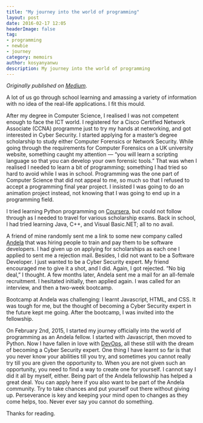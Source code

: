 ```yaml
---
title: "My journey into the world of programming"
layout: post
date: 2016-02-17 12:05
headerImage: false
tag:
- programming
- newbie
- journey
category: memoirs
author: kosyanyanwu
description: My journey into the world of programming
---
```


_Originally published on [Medium](https://medium.com/techspiration-ideas-making-it-happen/my-journey-into-the-world-of-programming-fbc01e725d8d)_.

A lot of us go through school learning and amassing a variety of information with no idea of the real-life applications. I fit this mould.

After my degree in Computer Science, I realised I was not competent enough to face the ICT world. I registered for a Cisco Certified Network Associate (CCNA) programme just to try my hands at networking, and got interested in Cyber Security. I started applying for a master’s degree scholarship to study either Computer Forensics or Network Security. While going through the requirements for Computer Forensics on a UK university website, something caught my attention — “you will learn a scripting language so that you can develop your own forensic tools.” That was when I realised I needed to learn a bit of programming; something I had tried so hard to avoid while I was in school. Programming was the one part of Computer Science that did not appeal to me, so much so that I refused to accept a programming final year project. I insisted I was going to do an animation project instead, not knowing that I was going to end up in a programming field.

I tried learning Python programming on [Coursera](https://www.coursera.org/), but could not follow through as I needed to travel for various scholarship exams. Back in school, I had tried learning Java, C++, and Visual Basic.NET; all to no avail.

A friend of mine randomly sent me a link to some new company called [Andela](https://andela.com/) that was hiring people to train and pay them to be software developers. I had given up on applying for scholarships as each one I applied to sent me a rejection mail. Besides, I did not want to be a Software Developer. I just wanted to be a Cyber Security expert. My friend encouraged me to give it a shot, and I did. Again, I got rejected. “No big deal,” I thought. A few months later, Andela sent me a mail for an all-female recruitment. I hesitated initially, then applied again. I was called for an interview, and then a two-week bootcamp.

Bootcamp at Andela was challenging: I learnt Javascript, HTML, and CSS. It was tough for me, but the thought of becoming a Cyber Security expert in the future kept me going. After the bootcamp, I was invited into the fellowship.

On February 2nd, 2015, I started my journey officially into the world of programming as an Andela fellow. I started with Javascript, then moved to Python. Now I have fallen in love with [DevOps](https://en.wikipedia.org/wiki/DevOps), all these still with the dream of becoming a Cyber Security expert.
One thing I have learnt so far is that you never know your abilities till you try, and sometimes you cannot really try till you are given the opportunity to. When you are not given such an opportunity, you need to find a way to create one for yourself. I cannot say I did it all by myself, either. Being part of the Andela fellowship has helped a great deal. You can apply here if you also want to be part of the Andela community. Try to take chances and put yourself out there without giving up. Perseverance is key and keeping your mind open to changes as they come helps, too. Never ever say you cannot do something.

Thanks for reading.
